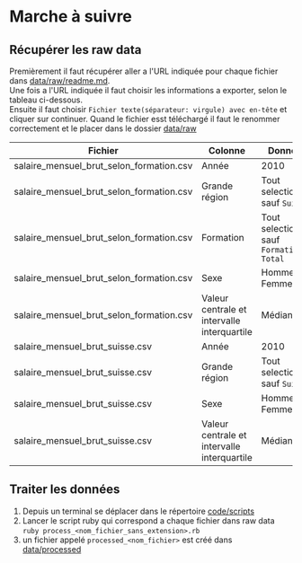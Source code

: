 # Marche à suivre
## Récupérer les raw data
Premièrement il faut récupérer aller a l'URL indiquée pour chaque fichier dans [data/raw/readme.md](../data/raw/readme.md).  
Une fois a l'URL indiquée il faut choisir les informations a exporter, selon le tableau ci-dessous.  
Ensuite il faut choisir `Fichier texte(séparateur: virgule) avec en-tête` et cliquer sur continuer.  Quand le fichier esst téléchargé il faut le renommer correctement et le placer dans le dossier [data/raw](../data/raw/)

| Fichier | Colonne | Données |  
| ------- | ------- | ------- |  
| salaire_mensuel_brut_selon_formation.csv | Année | 2010 |
| salaire_mensuel_brut_selon_formation.csv | Grande région  | Tout selectionner sauf `Suisse` |
| salaire_mensuel_brut_selon_formation.csv | Formation  | Tout selectionner sauf `Formation - Total` |
| salaire_mensuel_brut_selon_formation.csv | Sexe  | Homme, Femme |
| salaire_mensuel_brut_selon_formation.csv | Valeur centrale et intervalle interquartile  | Médiane |
| salaire_mensuel_brut_suisse.csv | Année | 2010 |
| salaire_mensuel_brut_suisse.csv | Grande région  | Tout selectionner sauf `Suisse` |
| salaire_mensuel_brut_suisse.csv | Sexe  | Homme, Femme |
| salaire_mensuel_brut_suisse.csv | Valeur centrale et intervalle interquartile  | Médiane |

## Traiter les données
1. Depuis un terminal se déplacer dans le répertoire [code/scripts](../code/scripts)
1. Lancer le script ruby qui correspond a chaque fichier dans raw data `ruby process_<nom_fichier_sans_extension>.rb`
1. un fichier appelé `processed_<nom_fichier>` est créé dans [data/processed](../data/processed)  
